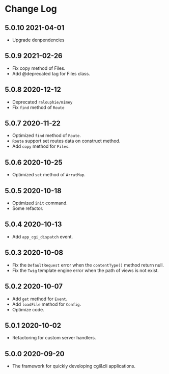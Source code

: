 # Change Log

## 5.0.10 2021-04-01

- Upgrade denpendencies

## 5.0.9 2021-02-26

- Fix copy method of Files.
- Add @deprecated tag for Files class.

## 5.0.8 2020-12-12

- Deprecated `ralouphie/mimey`
- Fix `find` method of `Route`

## 5.0.7 2020-11-22

- Optimized `find` method of `Route`.
- `Route` support set routes data on construct method.
- Add `copy` method for `Files`.

## 5.0.6 2020-10-25

- Optimized `set` method of  `ArratMap`.

## 5.0.5 2020-10-18

- Optimized `init` command.
- Some refactor.

## 5.0.4 2020-10-13

- Add `app_cgi_dispatch` event.

## 5.0.3 2020-10-08

- Fix the `DefaultRequest` error when the `contentType()` method return null.
- Fix the `Twig` template engine error when the path of views is not exist.

## 5.0.2 2020-10-07

- Add `get` method for `Event`.
- Add `loadFile` method for `Config`.
- Optimize code.

## 5.0.1 2020-10-02

- Refactoring for custom server handlers.

## 5.0.0 2020-09-20

- The framework for quickly developing cgi&cli applications.
